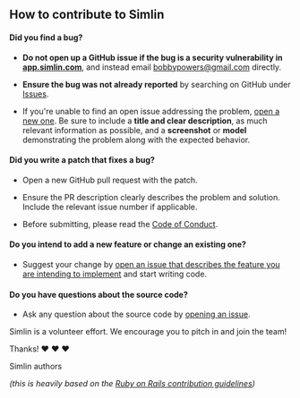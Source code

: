 ## How to contribute to Simlin

#### **Did you find a bug?**

* **Do not open up a GitHub issue if the bug is a security vulnerability
  in [app.simlin.com](https://app.simlin.com)**, and instead email [bobbypowers@gmail.com](mailto:bobbypowers@gmail.com) directly.

* **Ensure the bug was not already reported** by searching on GitHub under [Issues](https://github.com/bpowers/simlin/issues).

* If you're unable to find an open issue addressing the problem, [open a new one](https://github.com/bpowers/simlin/issues/new). Be sure to include a **title and clear description**, as much relevant information as possible, and a **screenshot** or **model** demonstrating the problem along with the expected behavior.

#### **Did you write a patch that fixes a bug?**

* Open a new GitHub pull request with the patch.

* Ensure the PR description clearly describes the problem and solution. Include the relevant issue number if applicable.

* Before submitting, please read the [Code of Conduct](https://github.com/bpowers/simlin/blob/master/CODE_OF_CONDUCT.md).

#### **Do you intend to add a new feature or change an existing one?**

* Suggest your change by [open an issue that describes the feature you are intending to implement](https://github.com/bpowers/simlin/issues/new) and start writing code.

#### **Do you have questions about the source code?**

* Ask any question about the source code by [opening an issue](https://github.com/bpowers/simlin/issues/new).

Simlin is a volunteer effort. We encourage you to pitch in and join the team!

Thanks! :heart: :heart: :heart:

Simlin authors

_(this is heavily based on the [Ruby on Rails contribution guidelines](https://github.com/rails/rails/blob/master/CONTRIBUTING.md))_
